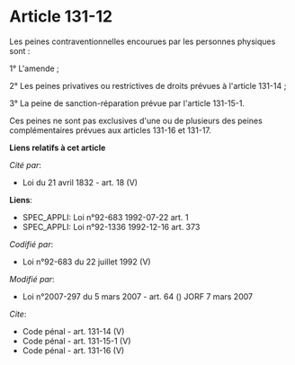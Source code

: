 # Article 131-12

Les peines contraventionnelles encourues par les personnes physiques sont : 

1° L'amende ; 

2° Les peines privatives ou restrictives de droits prévues à l'article 131-14 ; 

3° La peine de sanction-réparation prévue par l'article 131-15-1. 

Ces peines ne sont pas exclusives d'une ou de plusieurs des peines complémentaires prévues aux articles 131-16 et 131-17.

**Liens relatifs à cet article**

_Cité par_:

  - Loi du 21 avril 1832 - art. 18 (V)

**Liens**:

  - SPEC_APPLI: Loi n°92-683 1992-07-22 art. 1
  - SPEC_APPLI: Loi n°92-1336 1992-12-16 art. 373

_Codifié par_:

  - Loi n°92-683 du 22 juillet 1992 (V)

_Modifié par_:

  - Loi n°2007-297 du 5 mars 2007 - art. 64 () JORF 7 mars 2007

_Cite_:

  - Code pénal - art. 131-14 (V)
  - Code pénal - art. 131-15-1 (V)
  - Code pénal - art. 131-16 (V)
